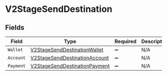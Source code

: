 # V2StageSendDestination


## Fields

| Field                                                                                     | Type                                                                                      | Required                                                                                  | Description                                                                               |
| ----------------------------------------------------------------------------------------- | ----------------------------------------------------------------------------------------- | ----------------------------------------------------------------------------------------- | ----------------------------------------------------------------------------------------- |
| `Wallet`                                                                                  | [V2StageSendDestinationWallet](../../Models/Components/V2StageSendDestinationWallet.md)   | :heavy_minus_sign:                                                                        | N/A                                                                                       |
| `Account`                                                                                 | [V2StageSendDestinationAccount](../../Models/Components/V2StageSendDestinationAccount.md) | :heavy_minus_sign:                                                                        | N/A                                                                                       |
| `Payment`                                                                                 | [V2StageSendDestinationPayment](../../Models/Components/V2StageSendDestinationPayment.md) | :heavy_minus_sign:                                                                        | N/A                                                                                       |